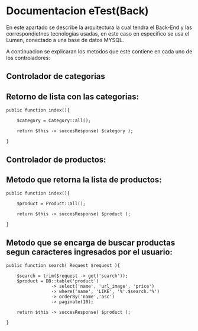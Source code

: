 # Documentacion eTest(Back)

En este apartado se describe la arquitectura la cual tendra el Back-End y las correspondietnes tecnologías usadas, en este caso en especifico se usa el Lumen, conectado a una base de datos MYSQL.

A continuacion se explicaran los metodos que este contiene en cada uno de los controladores:

## Controlador de categorias

## Retorno de lista con las categorias:
    public function index(){

        $category = Category::all();

        return $this -> succesResponse( $category );

    }
    
## Controlador de productos:


## Metodo que retorna la lista de productos:

    public function index(){

        $product = Product::all();

        return $this -> succesResponse( $product );

    }
    
## Metodo que se encarga de buscar productas segun caracteres ingresados por el usuario:

    public function search( Request $request ){

        $search = trim($request -> get('search'));
        $product = DB::table('product')
                     -> select('name', 'url_image', 'price')
                     -> where('name', 'LIKE', '%'.$search.'%')
                     -> orderBy('name','asc')
                     -> paginate(10);

        return $this -> succesResponse( $product );

    }
